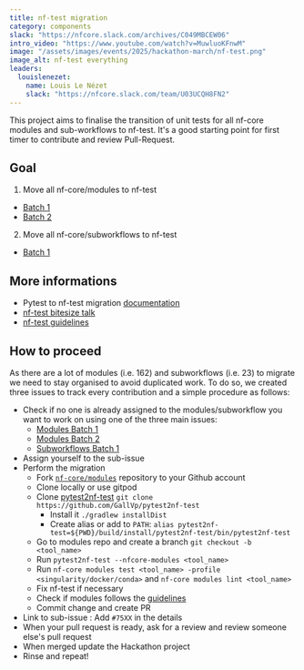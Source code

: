 ```yaml
---
title: nf-test migration
category: components
slack: "https://nfcore.slack.com/archives/C049MBCEW06"
intro_video: "https://www.youtube.com/watch?v=MuwluoKFnwM"
image: "/assets/images/events/2025/hackathon-march/nf-test.png"
image_alt: nf-test everything
leaders:
  louislenezet:
    name: Louis Le Nézet
    slack: "https://nfcore.slack.com/team/U03UCQH8FN2"
---
```


This project aims to finalise the transition of unit tests for all nf-core modules and sub-workflows to nf-test.
It's a good starting point for first timer to contribute and review Pull-Request.

## Goal

1. Move all nf-core/modules to nf-test

- [Batch 1](https://github.com/nf-core/modules/issues/7529)
- [Batch 2](https://github.com/nf-core/modules/issues/7654)

2. Move all nf-core/subworkflows to nf-test

- [Batch 1](https://github.com/nf-core/modules/issues/7575)

## More informations

- Pytest to nf-test migration [documentation](https://nf-co.re/docs/tutorials/tests_and_test_data/migrate_to_nf-test)
- [nf-test bitesize talk](https://www.youtube.com/watch?v=K9B7JRkMpQ4)
- [nf-test guidelines](https://nf-co.re/docs/tutorials/tests_and_test_data/nf-test_writing_tests)

## How to proceed

As there are a lot of modules (i.e. 162) and subworkflows (i.e. 23) to migrate we need to stay organised to avoid duplicated work. To do so, we created three issues to track every contribution and a simple procedure as follows:

- Check if no one is already assigned to the modules/subworkflow you want to work on using one of the three main issues:
  - [Modules Batch 1](https://github.com/nf-core/modules/issues/7529)
  - [Modules Batch 2](https://github.com/nf-core/modules/issues/7654)
  - [Subworkflows Batch 1](https://github.com/nf-core/modules/issues/7575)
- Assign yourself to the sub-issue
- Perform the migration
  - Fork [`nf-core/modules`](https://github.com/nf-core/modules/fork) repository to your Github account
  - Clone locally or use gitpod
  - Clone [pytest2nf-test](https://github.com/GallVp/pytest2nf-test) `git clone https://github.com/GallVp/pytest2nf-test`
    - Install it `./gradlew installDist`
    - Create alias or add to `PATH`: `alias pytest2nf-test=${PWD}/build/install/pytest2nf-test/bin/pytest2nf-test`
  - Go to modules repo and create a branch `git checkout -b <tool_name>`
  - Run `pytest2nf-test --nfcore-modules <tool_name>`
  - Run `nf-core modules test <tool_name> -profile <singularity/docker/conda>` and `nf-core modules lint <tool_name>`
  - Fix nf-test if necessary
  - Check if modules follows the [guidelines](https://nf-co.re/docs/tutorials/tests_and_test_data/nf-test_writing_tests)
  - Commit change and create PR
- Link to sub-issue : Add `#75XX` in the details
- When your pull request is ready, ask for a review and review someone else's pull request
- When merged update the Hackathon project
- Rinse and repeat!
